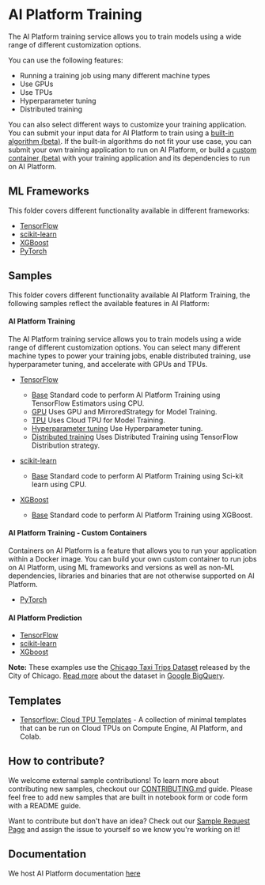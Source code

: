 # AI Platform Training

The AI Platform training service allows you to train models using a wide range of different customization options.

You can use the following features:

 - Running a training job using many different machine types
 - Use GPUs
 - Use TPUs
 - Hyperparameter tuning
 - Distributed training

You can also select different ways to customize your training application. You can submit your input data for AI 
Platform to train using a [built-in algorithm (beta)](https://cloud.google.com/ml-engine/docs/algorithms/).
If the built-in algorithms do not fit your use case, you can submit your own training application to run on AI Platform, 
or build a [custom container (beta)](https://cloud.google.com/ml-engine/docs/custom-containers) with your training application and its dependencies to run on AI Platform.

ML Frameworks
-------------

This folder covers different functionality available in different frameworks:

 - [TensorFlow](https://www.tensorflow.org)
 - [scikit-learn](https://www.scikit-learn.org)
 - [XGBoost](https://github.com/dmlc/xgboost)
 - [PyTorch](https://www.pytorch.org)

Samples
-------------

This folder covers different functionality available AI Platform Training, the following samples reflect the available 
features in AI Platform:

#### AI Platform Training

The AI Platform training service allows you to train models using a wide range of different customization options.
You can select many different machine types to power your training jobs, enable distributed training, use hyperparameter 
tuning, and accelerate with GPUs and TPUs.

 - [TensorFlow](tensorflow/structured)
     - [Base](tensorflow/structured/base) Standard code to perform AI Platform Training using TensorFlow Estimators 
              using CPU.
     - [GPU](tensorflow/structured/gpu) Uses GPU and MirroredStrategy for Model Training.
     - [TPU](tensorflow/structured/tpu) Uses Cloud TPU for Model Training.
     - [Hyperparameter tuning](tensorflow/structured/hp_tuning) Use Hyperparameter tuning.
     - [Distributed training](tensorflow/structured/distributed) Uses Distributed Training using TensorFlow 
              Distribution strategy.
     
 - [scikit-learn](sklearn/structured/)
      - [Base](sklearn/structured/base) Standard code to perform AI Platform Training using Sci-kit learn 
              using CPU.
 - [XGBoost](xgboost/structured/)
      - [Base](xgboost/structured/base) Standard code to perform AI Platform Training using XGBoost. 
 
#### AI Platform Training - Custom Containers

Containers on AI Platform is a feature that allows you to run your application within a Docker image. You can build your own custom container to run jobs on AI Platform, using ML frameworks and versions as well as non-ML dependencies, libraries and binaries that are not otherwise supported on AI Platform.

 - [PyTorch](pytorch/structured)

#### AI Platform Prediction

 - [TensorFlow](../prediction/tensorflow/structured)
 - [scikit-learn](../prediction/sklearn/structured/base)
 - [XGboost](../prediction/xgboost/structured/base)
 
**Note:** These examples use the [Chicago Taxi Trips Dataset](https://data.cityofchicago.org/Transportation/Taxi-Trips/wrvz-psew)
released by the City of Chicago. 
[Read more](https://cloud.google.com/bigquery/public-data/chicago-taxi) about the dataset in [Google BigQuery](https://cloud.google.com/bigquery/).


Templates
---------

* [Tensorflow: Cloud TPU Templates](templates/tensorflow/tpu) - A collection of minimal templates that can be run on Cloud TPUs on Compute Engine, AI Platform, and Colab.


How to contribute?
------------------

We welcome external sample contributions! To learn more about contributing new samples, checkout our [CONTRIBUTING.md](CONTRIBUTING.md) guide. Please feel free to add new samples that are built in notebook form or code form with a README guide. 

Want to contribute but don't have an idea? Check out our [Sample Request Page](https://github.com/GoogleCloudPlatform/ai-platform-samples/issues?q=is%3Aissue+is%3Aopen+label%3ASAMPLE_REQUEST) and assign the issue to yourself so we know you're working on it!

Documentation
-------------

We host AI Platform documentation [here](https://cloud.google.com/ml-engine/docs/)
